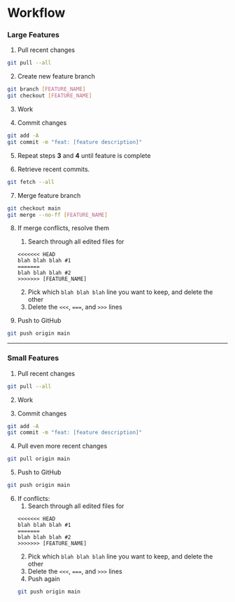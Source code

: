 # Workflow

### Large Features

1. Pull recent changes
```sh
git pull --all
```

2. Create new feature branch
```sh
git branch [FEATURE_NAME]
git checkout [FEATURE_NAME]
```
3. Work

4. Commit changes
```sh
git add -A
git commit -m "feat: [feature description]"
```

5. Repeat steps **3** and **4** until feature is complete

6. Retrieve recent commits.
```sh
git fetch --all
```

7. Merge feature branch
```sh
git checkout main
git merge --no-ff [FEATURE_NAME]
```

8. If merge conflicts, resolve them
    1. Search through all edited files for
    ```
    <<<<<<< HEAD
    blah blah blah #1
    =======
    blah blah blah #2
    >>>>>>> [FEATURE_NAME]
   ```
    2. Pick which `blah blah blah` line you want to keep, and delete the other
    3. Delete the `<<<`, `===`, and `>>>` lines

9. Push to GitHub
```sh
git push origin main
```

---

### Small Features

1. Pull recent changes
```sh
git pull --all
```

2. Work

3. Commit changes
```sh
git add -A
git commit -m "feat: [feature description]"
```

4. Pull even more recent changes
```sh
git pull origin main
```

5. Push to GitHub
```sh
git push origin main
```

6. If conflicts:
    1. Search through all edited files for
    ```
    <<<<<<< HEAD
    blah blah blah #1
    =======
    blah blah blah #2
    >>>>>>> [FEATURE_NAME]
   ```
    2. Pick which `blah blah blah` line you want to keep, and delete the other
    3. Delete the `<<<`, `===`, and `>>>` lines
    4. Push again
    ```sh
    git push origin main
    ```


